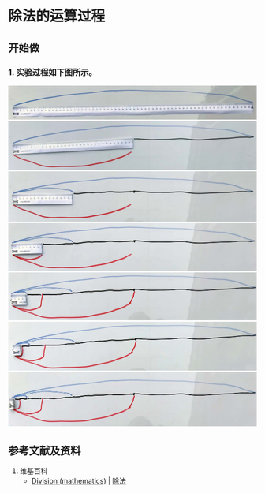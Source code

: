 # 除法的运算过程

## 开始做

### 1. 实验过程如下图所示。

![](/images/数系/除法和求余运算/除法的运算过程/1a1.jpg)
![](/images/数系/除法和求余运算/除法的运算过程/1a2.jpg)
![](/images/数系/除法和求余运算/除法的运算过程/1a3.jpg)
![](/images/数系/除法和求余运算/除法的运算过程/1a4.jpg)
![](/images/数系/除法和求余运算/除法的运算过程/1a5.jpg)
![](/images/数系/除法和求余运算/除法的运算过程/1a6.jpg)
![](/images/数系/除法和求余运算/除法的运算过程/1a7.jpg)

## 参考文献及资料

1. 维基百科
	- [Division (mathematics)](https://en.wikipedia.org/wiki/Division_(mathematics)) | [除法](https://zh.wikipedia.org/wiki/除法) 